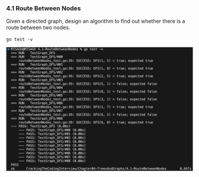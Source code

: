 ### 4.1 Route Between Nodes
Given a directed graph, design an algorithm to find out whether there is a route between two nodes.



`go test -v`

![Test Result](_testResult.png)